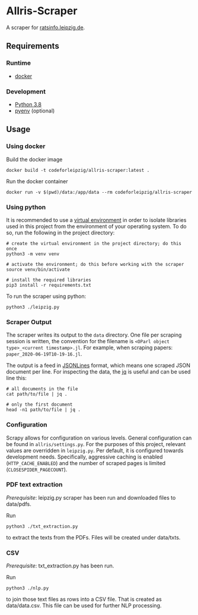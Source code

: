 # Allris-Scraper

A scraper for [ratsinfo.leipzig.de](https://ratsinfo.leipzig.de/).

## Requirements

### Runtime

* [docker](https://docs.docker.com/get-docker/)

### Development

* [Python 3.8](https://www.python.org/downloads/)
* [pyenv](https://github.com/pyenv/pyenv) (optional)

## Usage

### Using docker

Build the docker image
```
docker build -t codeforleipzig/allris-scraper:latest .
```

Run the docker container
```
docker run -v $(pwd)/data:/app/data --rm codeforleipzig/allris-scraper
```

### Using python

It is recommended to use a [virtual environment](https://docs.python.org/3/tutorial/venv.html) in order to isolate libraries used in this project from the environment of your operating system. To do so, run the following in the project directory:
```
# create the virtual environment in the project directory; do this once
python3 -m venv venv

# activate the environment; do this before working with the scraper
source venv/bin/activate

# install the required libraries
pip3 install -r requirements.txt
```

To run the scraper using python:
```
python3 ./leipzig.py
```

### Scraper Output

The scraper writes its output to the `data` directory. One file per scraping session is written, the convention for the filename is `<OParl object type>_<current timestamp>.jl`. For example, when scraping papers: `paper_2020-06-19T10-19-16.jl`.

The output is a feed in [JSONLines](http://jsonlines.org/) format, which means one scraped JSON document per line. For inspecting the data, the [jq](https://stedolan.github.io/jq/) is useful and can be used line this:
```
# all documents in the file
cat path/to/file | jq .

# only the first document
head -n1 path/to/file | jq . 
```

### Configuration

Scrapy allows for configuration on various levels. General configuration can be found in `allris/settings.py`. For the purposes of this project, relevant values are overridden in `leipzig.py`. Per default, it is configured towards development needs. Specifically, aggressive caching is enabled (`HTTP_CACHE_ENABLED`) and the number of scraped pages is limited (`CLOSESPIDER_PAGECOUNT`).

### PDF text extraction

*Prerequisite*: leipzig.py scraper has been run and downloaded files to data/pdfs.

Run
```
python3 ./txt_extraction.py
```
to extract the texts from the PDFs. Files will be created under data/txts.

### CSV

*Prerequisite*: txt_extraction.py has been run.

Run
```
python3 ./nlp.py
```
to join those text files as rows into a CSV file. That is created as data/data.csv.
This file can be used for further NLP processing.
